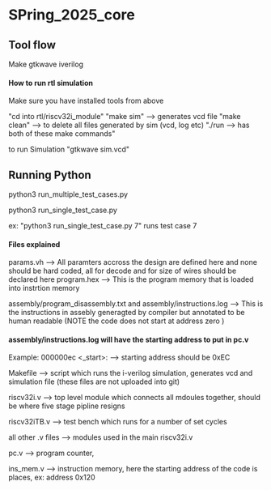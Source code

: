 # SPring_2025_core


## Tool flow 
Make
gtkwave
iverilog


#### How to run rtl simulation
Make sure you have installed tools from above

"cd into rtl/riscv32i_module"
"make sim" --> generates vcd file
"make clean" --> to delete all files generated by sim (vcd, log etc)
"./run --> has both of these make commands"

to run Simulation
"gtkwave sim.vcd"

## Running Python 

python3 run_multiple_test_cases.py 

python3 run_single_test_case.py <int> 

ex: "python3 run_single_test_case.py 7" runs test case 7

#### Files explained
params.vh    --> All paramters accross the design are defined here and none should be hard coded, all for decode and for size of wires should be declared here 
program.hex  --> This is the program memory that is loaded into instrtion memory 

assembly/program_disassembly.txt and assembly/instructions.log --> This is the instructions in assebly generagted by compiler but annotated to be human readable (NOTE the code does not start at address zero )

#### assembly/instructions.log  will have the starting address to put in pc.v 
Example:
000000ec <_start>: --> starting address should be 0xEC

Makefile --> script which runs the i-verilog simulation, generates vcd and simulation file (these files are not uploaded into git)

riscv32i.v --> top level module which connects all mdoules together, should be where five stage pipline resigns

riscv32iTB.v       --> test bench which runs for a number of set cycles

all other .v files --> modules used in the main riscv32i.v



pc.v  --> program counter, 

ins_mem.v --> instruction memory, here the starting address of the code is places, ex: address 0x120





